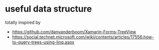 ﻿# useful data structure

totally inspired by
- https://github.com/danvanderboom/Xamarin-Forms-TreeView
- https://social.technet.microsoft.com/wiki/contents/articles/17556.how-to-query-trees-using-linq.aspx